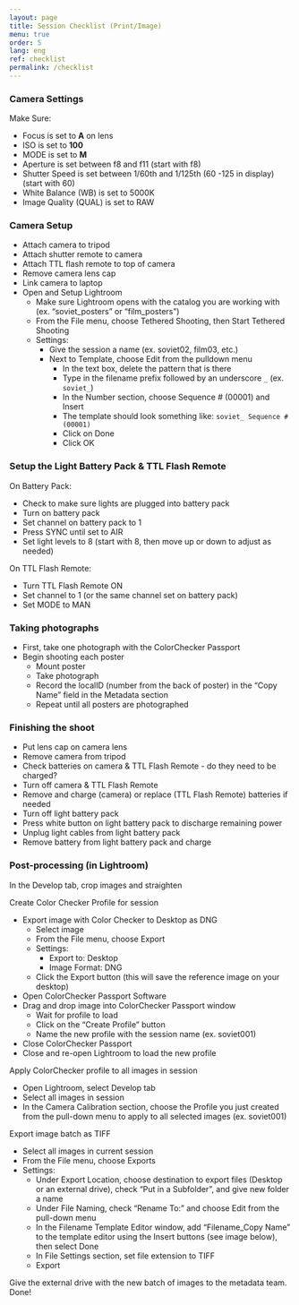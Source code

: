 ```yaml
---
layout: page
title: Session Checklist (Print/Image)
menu: true
order: 5
lang: eng
ref: checklist
permalink: /checklist
---
```


### Camera Settings

Make Sure:

* Focus is set to **A** on lens
* ISO is set to **100**
* MODE is set to **M**
* Aperture is set between f8 and f11 (start with f8)
* Shutter Speed is set between 1/60th and 1/125th (60 -125 in display) (start with 60)
* White Balance (WB) is set to 5000K
* Image Quality (QUAL) is set to RAW

### Camera Setup

* Attach camera to tripod
* Attach shutter remote to camera
* Attach TTL flash remote to top of camera
* Remove camera lens cap
* Link camera to laptop
* Open and Setup Lightroom
	* Make sure Lightroom opens with the catalog you are working with (ex. “soviet_posters” or 	“film_posters”)
	* From the File menu, choose Tethered Shooting, then Start Tethered Shooting
    * Settings:
		* Give the session a name (ex. soviet02, film03, etc.)
		* Next to Template, choose Edit from the pulldown menu
			* In the text box, delete the pattern that is there
			* Type in the filename prefix followed by an underscore `_` (ex. `soviet_`)
			* In the Number section, choose Sequence # (00001) and Insert
			* The template should look something like: `soviet_ Sequence # (00001)`
			* Click on Done
			* Click OK

### Setup the Light Battery Pack & TTL Flash Remote

On Battery Pack:

* Check to make sure lights are plugged into battery pack
* Turn on battery pack
* Set channel on battery pack to 1
* Press SYNC until set to AIR
* Set light levels to 8 (start with 8, then move up or down to adjust as needed)

On TTL Flash Remote:

* Turn TTL Flash Remote ON
* Set channel to 1 (or the same channel set on battery pack)
* Set MODE to MAN

### Taking photographs

* First, take one photograph with the ColorChecker Passport
* Begin shooting each poster
   * Mount poster
   * Take photograph
   * Record the localID (number from the back of poster) in the “Copy Name” field in the 	Metadata section
   * Repeat until all posters are photographed

### Finishing the shoot

* Put lens cap on camera lens
* Remove camera from tripod
* Check batteries on camera & TTL Flash Remote - do they need to be charged?
* Turn off camera & TTL Flash Remote
* Remove and charge (camera) or replace (TTL Flash Remote) batteries if needed
* Turn off light battery pack
* Press white button on light battery pack to discharge remaining power
* Unplug light cables from light battery pack
* Remove battery from light battery pack and charge

### Post-processing (in Lightroom)

In the Develop tab, crop images and straighten

Create Color Checker Profile for session

* Export image with Color Checker to Desktop as DNG
	* Select image
	* From the File menu, choose Export
	* Settings:
		* Export to: Desktop
		* Image Format: DNG
	* Click the Export button (this will save the reference image on your desktop)
* Open ColorChecker Passport Software
* Drag and drop image into ColorChecker Passport window
	* Wait for profile to load
	* Click on the “Create Profile” button
	* Name the new profile with the session name (ex. soviet001)
* Close ColorChecker Passport
* Close and re-open Lightroom to load the new profile

Apply ColorChecker profile to all images in session

* Open Lightroom, select Develop tab
* Select all images in session
* In the Camera Calibration section, choose the Profile you just created from the pull-down menu to apply to all selected images (ex. soviet001)

Export image batch as TIFF

* Select all images in current session
* From the File menu, choose Exports
* Settings:
	* Under Export Location, choose destination to export files (Desktop or an external drive), check “Put in a Subfolder”, and give new folder a name
	* Under File Naming, check “Rename To:” and choose Edit from the pull-down menu
	* In the Filename Template Editor window, add “Filename_Copy Name” to the template editor using the Insert buttons (see image below), then select Done
	* In File Settings section, set file extension to TIFF
	* Export

Give the external drive with the new batch of images to the metadata team. Done!
